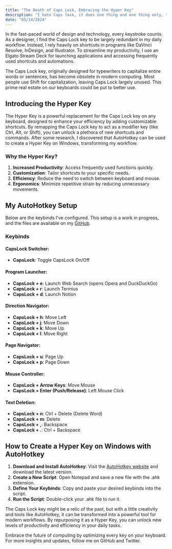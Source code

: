 ```yaml
---
title: "The Death of Caps Lock, Embracing the Hyper Key"
description: "I hate Caps lock, it does one thing and one thing only, this needs to change."
date: "05/14/2024"
---
```


In the fast-paced world of design and technology, every keystroke counts. As a designer, I find the Caps Lock key to be largely redundant in my daily workflow. Instead, I rely heavily on shortcuts in programs like DaVinci Resolve, InDesign, and Illustrator. To streamline my productivity, I use an Elgato Stream Deck for launching applications and accessing frequently used shortcuts and automations.

The Caps Lock key, originally designed for typewriters to capitalize entire words or sentences, has become obsolete in modern computing. Most people use Shift for capitalization, leaving Caps Lock largely unused. This prime real estate on our keyboards could be put to better use.

## Introducing the Hyper Key

The Hyper Key is a powerful replacement for the Caps Lock key on any keyboard, designed to enhance your efficiency by adding customizable shortcuts. By remapping the Caps Lock key to act as a modifier key (like Ctrl, Alt, or Shift), you can unlock a plethora of new shortcuts and commands. After some research, I discovered that AutoHotkey can be used to create a Hyper Key on Windows, transforming my workflow.

### Why the Hyper Key?

1. **Increased Productivity**: Access frequently used functions quickly.
2. **Customization**: Tailor shortcuts to your specific needs.
3. **Efficiency**: Reduce the need to switch between keyboard and mouse.
4. **Ergonomics**: Minimize repetitive strain by reducing unnecessary movements.

## My AutoHotkey Setup

Below are the keybinds I've configured. This setup is a work in progress, and the files are available on my [GitHub](https://github.com).

### Keybinds

#### CapsLock Switcher:
- **CapsLock**: Toggle CapsLock On/Off

#### Program Launcher:
- **CapsLock + e**: Launch Web Search (opens Opera and DuckDuckGo)
- **CapsLock + r**: Launch Termius
- **CapsLock + d**: Launch Notion

#### Direction Navigator:
- **CapsLock + h**: Move Left
- **CapsLock + j**: Move Down
- **CapsLock + k**: Move Up
- **CapsLock + l**: Move Right

#### Page Navigator:
- **CapsLock + u**: Page Up
- **CapsLock + p**: Page Down

#### Mouse Controller:
- **CapsLock + Arrow Keys**: Move Mouse
- **CapsLock + Enter (Push/Release)**: Left Mouse Click

#### Text Deletion:
- **CapsLock + n**: Ctrl + Delete (Delete Word)
- **CapsLock + m**: Delete
- **CapsLock + ,**: Backspace
- **CapsLock + .**: Ctrl + Backspace

## How to Create a Hyper Key on Windows with AutoHotkey

1. **Download and Install AutoHotkey**: Visit the [AutoHotkey website](https://www.autohotkey.com) and download the latest version.
2. **Create a New Script**: Open Notepad and save a new file with the .ahk extension.
3. **Define Your Keybinds**: Copy and paste your desired keybinds into the script.
4. **Run the Script**: Double-click your .ahk file to run it.

The Caps Lock key might be a relic of the past, but with a little creativity and tools like AutoHotkey, it can be transformed into a powerful tool for modern workflows. By repurposing it as a Hyper Key, you can unlock new levels of productivity and efficiency in your daily tasks.

Embrace the future of computing by optimizing every key on your keyboard. For more insights and updates, follow me on GitHub and Twitter.

